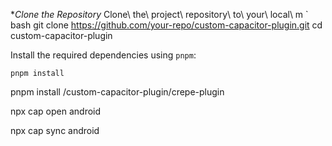 **Clone the Repository*
Clone\ the\ project\ repository\ to\ your\ local\ m ` bash git clone https://github.com/your-repo/custom-capacitor-plugin.git cd custom-capacitor-plugin


Install the required dependencies using `pnpm`:
```
pnpm install
```

pnpm install /custom-capacitor-plugin/crepe-plugin

npx cap open android

npx cap sync android
